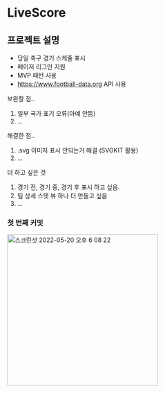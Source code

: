 # LiveScore

## 프로젝트 설명
- 당일 축구 경기 스케쥴 표시
- 메이저 리그만 지원
- MVP 패턴 사용
- https://www.football-data.org API 사용

보완할 점..
1. 일부 국가 표기 오류(아예 안뜸)
2. ...

해결한 점..
1. .svg 이미지 표시 안되는거 해결 (SVGKIT 활용)
2. ...

더 하고 싶은 것
1. 경기 전, 경기 중, 경기 후 표시 하고 싶음.
2. 팀 상세 스텟 뷰 하나 더 만들고 싶음
3. ...


### 첫 번째 커밋
<img width="349" alt="스크린샷 2022-05-20 오후 6 08 22" src="https://user-images.githubusercontent.com/96865411/169495592-03e7232f-0c8e-4ef5-93ae-1286aad6aab2.png">
